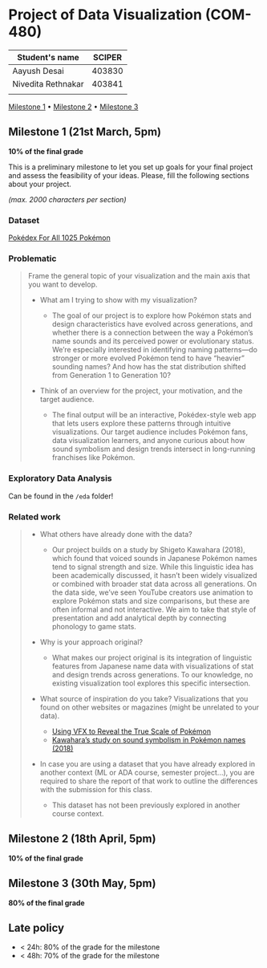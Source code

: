 # Project of Data Visualization (COM-480)

| Student's name | SCIPER |
| -------------- | ------ |
|Aayush Desai|403830|
|Nivedita Rethnakar|403841|
| | |

[Milestone 1](#milestone-1) • [Milestone 2](#milestone-2) • [Milestone 3](#milestone-3)

## Milestone 1 (21st March, 5pm)

**10% of the final grade**

This is a preliminary milestone to let you set up goals for your final project and assess the feasibility of your ideas.
Please, fill the following sections about your project.

*(max. 2000 characters per section)*

### Dataset

[Pokédex For All 1025 Pokémon](https://www.kaggle.com/datasets/rzgiza/pokdex-for-all-1025-pokemon-w-text-description)

### Problematic

> Frame the general topic of your visualization and the main axis that you want to develop.
> - What am I trying to show with my visualization?
>   - The goal of our project is to explore how Pokémon stats and design characteristics have evolved across generations, and whether there is a connection between the way a Pokémon’s name sounds and its perceived power or evolutionary status. We’re especially interested in identifying naming patterns—do stronger or more evolved Pokémon tend to have “heavier” sounding names? And how has the stat distribution shifted from Generation 1 to Generation 10?  
>   
> - Think of an overview for the project, your motivation, and the target audience.
>   - The final output will be an interactive, Pokédex-style web app that lets users explore these patterns through intuitive visualizations. Our target audience includes Pokémon fans, data visualization learners, and anyone curious about how sound symbolism and design trends intersect in long-running franchises like Pokémon.

### Exploratory Data Analysis

Can be found in the `/eda` folder!

### Related work


> - What others have already done with the data?  
>   - Our project builds on a study by Shigeto Kawahara (2018), which found that voiced sounds in Japanese Pokémon names tend to signal strength and size. While this linguistic idea has been academically discussed, it hasn’t been widely visualized or combined with broader stat data across all generations. On the data side, we’ve seen YouTube creators use animation to explore Pokémon stats and size comparisons, but these are often informal and not interactive. We aim to take that style of presentation and add analytical depth by connecting phonology to game stats.  
>
> - Why is your approach original?  
>   - What makes our project original is its integration of linguistic features from Japanese name data with visualizations of stat and design trends across generations. To our knowledge, no existing visualization tool explores this specific intersection.  
>
> - What source of inspiration do you take? Visualizations that you found on other websites or magazines (might be unrelated to your data).  
>   - [Using VFX to Reveal the True Scale of Pokémon](https://www.youtube.com/watch?v=m2UohoQ5GJI)  
>   - [Kawahara’s study on sound symbolism in Pokémon names (2018)](https://www.degruyter.com/document/doi/10.1159/000484938/html)  
>
> - In case you are using a dataset that you have already explored in another context (ML or ADA course, semester project...), you are required to share the report of that work to outline the differences with the submission for this class.  
>   - This dataset has not been previously explored in another course context.

## Milestone 2 (18th April, 5pm)

**10% of the final grade**


## Milestone 3 (30th May, 5pm)

**80% of the final grade**


## Late policy

- < 24h: 80% of the grade for the milestone
- < 48h: 70% of the grade for the milestone

